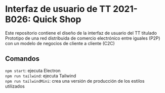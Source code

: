 # Interfaz de usuario de TT 2021-B026: Quick Shop

Este repositorio contiene el diseño de la interfaz de usuario del TT titulado Prototipo de una red distribuida de comercio electrónico entre iguales (P2P) con un modelo de negocios de cliente a cliente (C2C)

## Comandos
`npm start`: ejecuta Electron  
`npm run tailwind`: ejecuta Tailwind  
`npm run tailwindMini`: crea una versión de producción de los estilos utilizados